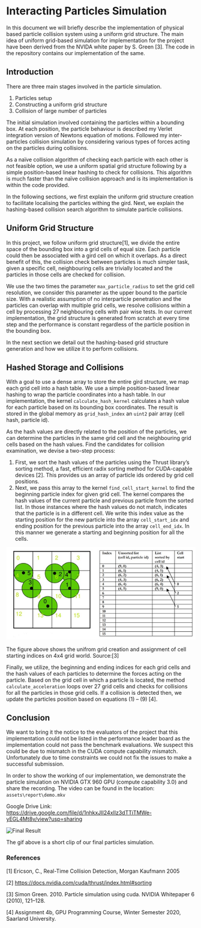 # Interacting Particles Simulation
In this document we will briefly describe the implementation of physical based particle collision system using a uniform grid structure. The main idea of uniform grid-based simulation for implementation for the project have been derived from the NVIDA white paper by S. Green [3]. The code in the repository contains our implementation of the same.

## Introduction
There are three main stages involved in the particle simulation.
1.	Particles setup
2.	Constructing a uniform grid structure
3.	Collision of large number of particles

The initial simulation involved containing the particles within a bounding box. At each position, the particle behaviour is described my Verlet integration version of Newtons equation of motions. Followed my inter-particles collision simulation by considering various types of forces acting on the particles during collisions. 

As a naïve collision algorithm of checking each particle with each other is not feasible option, we use a uniform spatial grid structure following by a simple position-based linear hashing to check for collisions. This algorithm is much faster than the naïve collision approach and is its implementation is within the code provided.

In the following sections, we first explain the uniform grid structure creation to facilitate localising the particles withing the gird. Next, we explain the hashing-based collision search algorithm to simulate particle collisions.

## Uniform Grid Structure

In this project, we follow uniform grid structure[1], we divide the entire space of the bounding box into a grid cells of equal size. Each particle could then be associated with a gird cell on which it overlaps.  As a direct benefit of this, the collision check between particles is much simpler task, given a specific cell, neighbouring cells are trivially located and the particles in those cells are checked for collision.

We use the two times the parameter `max_particle_radius` to set the grid cell resolution, we consider this parameter as the upper bound to the particle size. With a realistic assumption of no interparticle penetration and the particles can overlap with multiple grid cells, we resolve collisions within a cell by processing 27 neighbouring cells with pair wise tests. In our current implementation, the grid structure is generated from scratch at every time step and the performance is constant regardless of the particle position in the bounding box. 

In the next section we detail out the hashing-based grid structure generation and how we utilize it to perform collisions.

## Hashed Storage and Collisions
With a goal to use a dense array to store the entire gird structure, we map each grid cell into a hash table. We use a simple position-based linear hashing to wrap the particle coordinates into a hash table. In our implementation, the kernel `calculate_hash_kernel` calculates a hash value for each particle based on its bounding box coordinates. The result is stored in the global memory as `grid_hash_index` an `uint2` pair array (cell hash, particle id).

As the hash values are directly related to the position of the particles, we can determine the particles in the same grid cell and the neighbouring grid cells based on the hash values. Find the candidates for collision examination, we devise a two-step process:
1.	First, we sort the hash values of the particles using the Thrust library’s sorting method, a fast, efficient radix sorting method for CUDA-capable devices [2]. This provides us an array of particle ids ordered by grid cell positions.
2.	Next, we pass this array to the kernel `find_cell_start_kernel` to find the beginning particle index for given grid cell. The kernel compares the hash values of the current particle and previous particle from the sorted list. In those instances where the hash values do not match, indicates that the particle is in a different cell. We write this index value as the starting position for the new particle into the array `cell_start_idx` and ending position for the previous particle into the array `cell_end_idx`. In this manner we generate a starting and beginning position for all the cells.

![Figure 1](report/UniformGrid_Sort.jpg)

The figure above shows the unifrom grid creation and assignment of cell starting indices on 4x4 grid world. Source:[3]

Finally, we utilize, the beginning and ending indices for each grid cells and the hash values of each particles to determine the forces acting on the particle. Based on the grid cell in which a particle is located, the method `calculate_acceleration` loops over 27 grid cells and checks for collisions for all the particles in those grid cells. If a collision is detected then, we update the particles position based on equations (1) – (9) [4].


## Conclusion
We want to bring it the notice to the evaluators of the project that this implementation could not be listed in the performance leader board as the implementation could not pass the benchmark evaluations. We suspect this could be due to mismatch in the CUDA compute capability mismatch. Unfortunately due to time constraints we could not fix the issues to make a successful submission.

In order to show the working of our implementation, we demonstrate the particle simulation on NVIDIA GTX 960 GPU (compute capability 3.0) and share the recording. The video can be found in the location: `assets\report\demo.mkv`

Google Drive Link: https://drive.google.com/file/d/1nhkxJII24xlIz3dTTiTMWe-yEGL4Mt8v/view?usp=sharing

![Final Result](report/final.gif)

The gif above is a short clip of our final particles simulation. 

### References
[1] Ericson, C., Real-Time Collision Detection, Morgan Kaufmann 2005

[2] https://docs.nvidia.com/cuda/thrust/index.html#sorting

[3] Simon Green. 2010. Particle simulation using cuda. NVIDIA Whitepaper 6 (2010), 121–128.

[4] Assignment 4b, GPU Programming Course, Winter Semester 2020, Saarland University.

